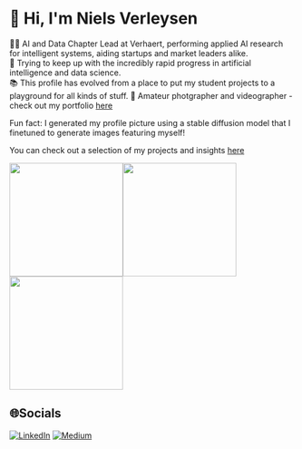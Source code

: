 # 👋 Hi, I'm Niels Verleysen
👷‍♂️ AI and Data Chapter Lead at Verhaert, performing applied AI research for intelligent systems, aiding startups and market leaders alike.\
🌱 Trying to keep up with the incredibly rapid progress in artificial intelligence and data science.\
📚 This profile has evolved from a place to put my student projects to a playground for all kinds of stuff. 
🎥 Amateur photgrapher and videographer - check out my portfolio [here](https://nielsverleysen.com)

Fun fact: I generated my profile picture using a stable diffusion model that I finetuned to generate images featuring myself!

You can check out a selection of my projects and insights [here](https://verleysenniels.github.io/)

<img src="https://github.com/VerleysenNiels/VerleysenNiels.github.io/blob/master/images/showcase/qlearning-showcase.gif?raw=true" height="200"><img src="https://github.com/VerleysenNiels/VerleysenNiels.github.io/blob/master/images/showcase/five_rectangles_bridge.gif?raw=true" height="200"><img src="https://github.com/VerleysenNiels/VerleysenNiels.github.io/blob/master/images/showcase/yolo-showcase-1.gif?raw=true" height="200">

## 🌐Socials
[![LinkedIn](https://img.shields.io/badge/LinkedIn-%230077B5.svg?logo=linkedin&logoColor=white)](https://linkedin.com/in/niels-verleysen-34bb50175) [![Medium](https://img.shields.io/badge/Medium-12100E?logo=medium&logoColor=white)](https://medium.com/@niels.verleysen) 


